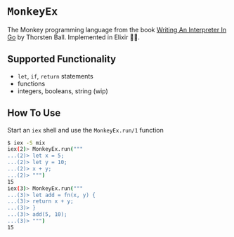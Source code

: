 # `MonkeyEx`

The Monkey programming language from the book [Writing An Interpreter In Go](https://interpreterbook.com) by Thorsten Ball. Implemented in Elixir 🧙‍♂️.

## Supported Functionality

- `let`, `if`, `return` statements
- functions
- integers, booleans, string (wip)

## How To Use

Start an `iex` shell and use the `MonkeyEx.run/1` function

```bash
$ iex -S mix
iex(2)> MonkeyEx.run("""
...(2)> let x = 5;
...(2)> let y = 10;
...(2)> x + y;
...(2)> """)
15
iex(3)> MonkeyEx.run("""
...(3)> let add = fn(x, y) {
...(3)> return x + y;
...(3)> }
...(3)> add(5, 10);
...(3)> """)
15
```
